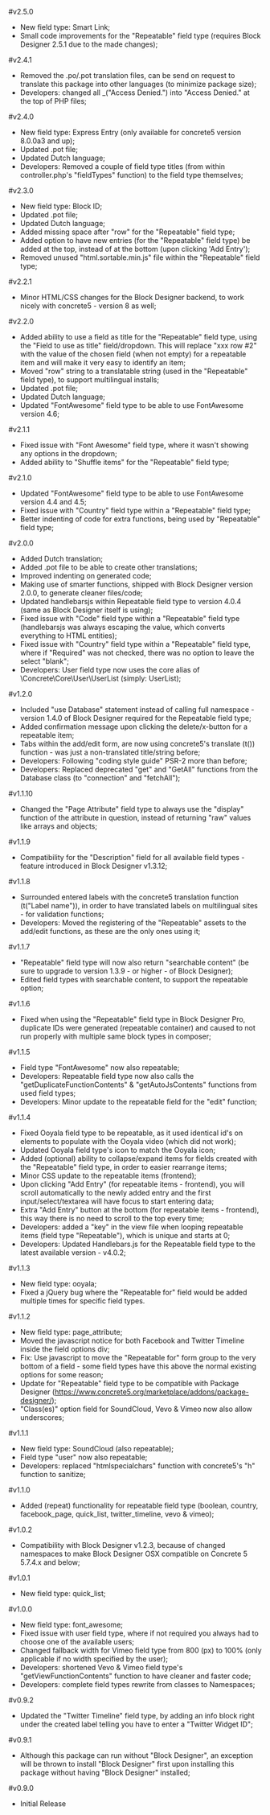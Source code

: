 #v2.5.0

* New field type: Smart Link;
* Small code improvements for the "Repeatable" field type (requires Block Designer 2.5.1 due to the made changes);

#v2.4.1

* Removed the .po/.pot translation files, can be send on request to translate this package into other languages (to minimize package size);
* Developers: changed all _("Access Denied.") into "Access Denied." at the top of PHP files;

#v2.4.0

* New field type: Express Entry (only available for concrete5 version 8.0.0a3 and up);
* Updated .pot file;
* Updated Dutch language;
* Developers: Removed a couple of field type titles (from within controller.php's "fieldTypes" function) to the field type themselves;

#v2.3.0

* New field type: Block ID;
* Updated .pot file;
* Updated Dutch language;
* Added missing space after "row" for the "Repeatable" field type;
* Added option to have new entries (for the "Repeatable" field type) be added at the top, instead of at the bottom (upon clicking 'Add Entry');
* Removed unused "html.sortable.min.js" file within the "Repeatable" field type;

#v2.2.1

* Minor HTML/CSS changes for the Block Designer backend, to work nicely with concrete5 - version 8 as well;

#v2.2.0

* Added ability to use a field as title for the "Repeatable" field type, using the "Field to use as title" field/dropdown. This will replace "xxx row #2" with the value of the chosen field (when not empty) for a repeatable item and will make it very easy to identify an item;
* Moved "row" string to a translatable string (used in the "Repeatable" field type), to support multilingual installs;
* Updated .pot file;
* Updated Dutch language;
* Updated "FontAwesome" field type to be able to use FontAwesome version 4.6;

#v2.1.1

* Fixed issue with "Font Awesome" field type, where it wasn't showing any options in the dropdown;
* Added ability to "Shuffle items" for the "Repeatable" field type;

#v2.1.0

* Updated "FontAwesome" field type to be able to use FontAwesome version 4.4 and 4.5;
* Fixed issue with "Country" field type within a "Repeatable" field type;
* Better indenting of code for extra functions, being used by "Repeatable" field type;

#v2.0.0

* Added Dutch translation;
* Added .pot file to be able to create other translations;
* Improved indenting on generated code;
* Making use of smarter functions, shipped with Block Designer version 2.0.0, to generate cleaner files/code;
* Updated handlebarsjs within Repeatable field type to version 4.0.4 (same as Block Designer itself is using);
* Fixed issue with "Code" field type within a "Repeatable" field type (handlebarsjs was always escaping the value, which converts everything to HTML entities);
* Fixed issue with "Country" field type within a "Repeatable" field type, where if "Required" was not checked, there was no option to leave the select "blank";
* Developers: User field type now uses the core alias of \Concrete\Core\User\UserList (simply: UserList);

#v1.2.0

* Included "use Database" statement instead of calling full namespace - version 1.4.0 of Block Designer required for the Repeatable field type;
* Added confirmation message upon clicking the delete/x-button for a repeatable item;
* Tabs within the add/edit form, are now using concrete5's translate (t()) function - was just a non-translated title/string before;
* Developers: Following "coding style guide" PSR-2 more than before;
* Developers: Replaced deprecated "get" and "GetAll" functions from the Database class (to "connection" and "fetchAll");

#v1.1.10

* Changed the "Page Attribute" field type to always use the "display" function of the attribute in question, instead of returning "raw" values like arrays and objects;

#v1.1.9

* Compatibility for the "Description" field for all available field types - feature introduced in Block Designer v1.3.12;

#v1.1.8

* Surrounded entered labels with the concrete5 translation function (t("Label name")), in order to have translated labels on multilingual sites - for validation functions;
* Developers: Moved the registering of the "Repeatable" assets to the add/edit functions, as these are the only ones using it;

#v1.1.7

* "Repeatable" field type will now also return "searchable content" (be sure to upgrade to version 1.3.9 - or higher - of Block Designer);
* Edited field types with searchable content, to support the repeatable option;

#v1.1.6

* Fixed when using the "Repeatable" field type in Block Designer Pro, duplicate IDs were generated (repeatable container) and caused to not run properly with multiple same block types in composer;

#v1.1.5

* Field type "FontAwesome" now also repeatable;
* Developers: Repeatable field type now also calls the "getDuplicateFunctionContents" & "getAutoJsContents" functions from used field types;
* Developers: Minor update to the repeatable field for the "edit" function;

#v1.1.4

* Fixed Ooyala field type to be repeatable, as it used identical id's on elements to populate with the Ooyala video (which did not work);
* Updated Ooyala field type's icon to match the Ooyala icon;
* Added (optional) ability to collapse/expand items for fields created with the "Repeatable" field type, in order to easier rearrange items;
* Minor CSS update to the repeatable items (frontend);
* Upon clicking "Add Entry" (for repeatable items - frontend), you will scroll automatically to the newly added entry and the first input/select/textarea will have focus to start entering data;
* Extra "Add Entry" button at the bottom (for repeatable items - frontend), this way there is no need to scroll to the top every time;
* Developers: added a "key" in the view file when looping repeatable items (field type "Repeatable"), which is unique and starts at 0;
* Developers: Updated Handlebars.js for the Repeatable field type to the latest available version - v4.0.2;

#v1.1.3

* New field type: ooyala;
* Fixed a jQuery bug where the "Repeatable for" field would be added multiple times for specific field types.

#v1.1.2

* New field type: page_attribute;
* Moved the javascript notice for both Facebook and Twitter Timeline inside the field options div;
* Fix: Use javascript to move the "Repeatable for" form group to the very bottom of a field - some field types have this above the normal existing options for some reason;
* Update for "Repeatable" field type to be compatible with Package Designer (https://www.concrete5.org/marketplace/addons/package-designer/);
* "Class(es)" option field for SoundCloud, Vevo & Vimeo now also allow underscores;

#v1.1.1

* New field type: SoundCloud (also repeatable);
* Field type "user" now also repeatable;
* Developers: replaced "htmlspecialchars" function with concrete5's "h" function to sanitize;

#v1.1.0

* Added (repeat) functionality for repeatable field type (boolean, country, facebook_page, quick_list, twitter_timeline, vevo & vimeo);

#v1.0.2

* Compatibility with Block Designer v1.2.3, because of changed namespaces to make Block Designer OSX compatible on Concrete 5 5.7.4.x and below;

#v1.0.1

* New field type: quick_list;

#v1.0.0

* New field type: font_awesome;
* Fixed issue with user field type, where if not required you always had to choose one of the available users;
* Changed fallback width for Vimeo field type from 800 (px) to 100% (only applicable if no width specified by the user);
* Developers: shortened Vevo & Vimeo field type's "getViewFunctionContents" function to have cleaner and faster code;
* Developers: complete field types rewrite from classes to Namespaces;

#v0.9.2

* Updated the "Twitter Timeline" field type, by adding an info block right under the created label telling you have to enter a "Twitter Widget ID";

#v0.9.1

* Although this package can run without "Block Designer", an exception will be thrown to install "Block Designer" first upon installing this package without having "Block Designer" installed;

#v0.9.0

* Initial Release